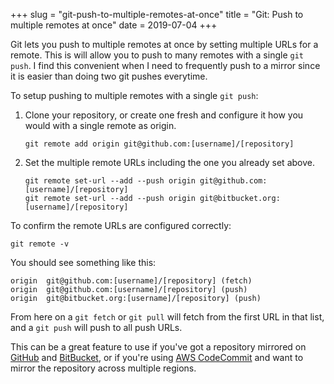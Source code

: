 +++
slug = "git-push-to-multiple-remotes-at-once"
title = "Git: Push to multiple remotes at once"
date = 2019-07-04
+++

Git lets you push to multiple remotes at once by setting multiple URLs for a remote. This is will allow you to push to many remotes with a single `git push`. I find this convenient when I need to frequently push to a mirror since it is easier than doing two git pushes everytime.

To setup pushing to multiple remotes with a single `git push`:

1. Clone your repository, or create one fresh and configure it how you would with a single remote as origin.
   ```
   git remote add origin git@github.com:[username]/[repository]
   ```

2. Set the multiple remote URLs including the one you already set above.
   ```
   git remote set-url --add --push origin git@github.com:[username]/[repository]
   git remote set-url --add --push origin git@bitbucket.org:[username]/[repository]
   ```

To confirm the remote URLs are configured correctly:
```
git remote -v
```
You should see something like this:
```
origin	git@github.com:[username]/[repository] (fetch)
origin	git@github.com:[username]/[repository] (push)
origin	git@bitbucket.org:[username]/[repository] (push)
```

From here on a `git fetch` or `git pull` will fetch from the first URL in that list, and a `git push` will push to all push URLs.

This can be a great feature to use if you've got a repository mirrored on [GitHub](https://github.com) and [BitBucket](https://bitbucket.org), or if you're using [AWS CodeCommit](https://aws.amazon.com/codecommit/) and want to mirror the repository across multiple regions.
